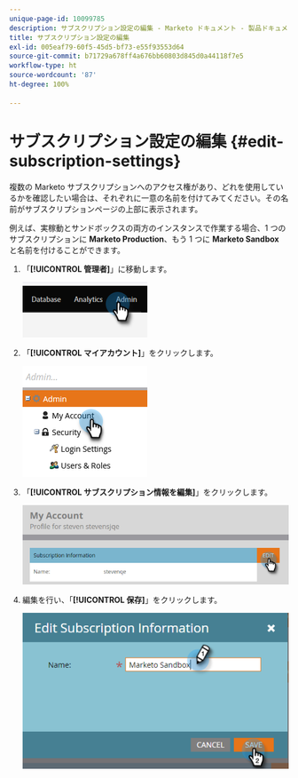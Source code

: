```yaml
---
unique-page-id: 10099785
description: サブスクリプション設定の編集 - Marketo ドキュメント - 製品ドキュメント
title: サブスクリプション設定の編集
exl-id: 005eaf79-60f5-45d5-bf73-e55f93553d64
source-git-commit: b71729a678ff4a676bb60803d845d0a44118f7e5
workflow-type: ht
source-wordcount: '87'
ht-degree: 100%

---
```


# サブスクリプション設定の編集 {#edit-subscription-settings}

複数の Marketo サブスクリプションへのアクセス権があり、どれを使用しているかを確認したい場合は、それぞれに一意の名前を付けてみてください。その名前がサブスクリプションページの上部に表示されます。

例えば、実稼動とサンドボックスの両方のインスタンスで作業する場合、1 つのサブスクリプションに **Marketo Production**、もう 1 つに **Marketo Sandbox** と名前を付けることができます。

1. 「**[!UICONTROL 管理者]**」に移動します。

   ![](assets/edit-subscription-settings-1.png)

1. 「**[!UICONTROL マイアカウント]**」をクリックします。

   ![](assets/edit-subscription-settings-2.png)

1. 「**[!UICONTROL サブスクリプション情報を編集]**」をクリックします。

   ![](assets/edit-subscription-settings-3.png)

1. 編集を行い、「**[!UICONTROL 保存]**」をクリックします。

   ![](assets/edit-subscription-settings-4.png)
